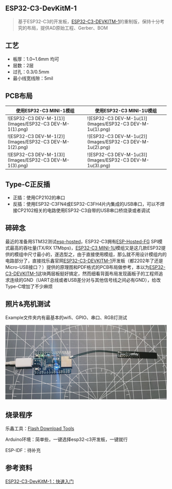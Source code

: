 ## ESP32-C3-DevKitM-1

> 基于ESP32-C3的开发板，[ESP32-C3-DEVKITM-1](https://docs.espressif.com/projects/esp-idf/zh_CN/latest/esp32c3/hw-reference/esp32c3/user-guide-devkitm-1.html)的重制版，保持十分考究的布局，提供AD原始工程、Gerber、BOM

## 工艺

- 板厚：1.0~1.6mm 均可
- 层数：2层
- 过孔：0.3/0.5mm
- 最小线宽线隙：5mil

## PCB布局

| 使用ESP32-C3 MINI-1模组                                | 使用ESP32-C3 MINI-1U模组                                 |
| ------------------------------------------------------ | -------------------------------------------------------- |
| ![ESP32-C3 DEV-M-1(1)](Images/ESP32-C3 DEV-M-1(1).png) | ![ESP32-C3 DEV-M-1u(1)](Images/ESP32-C3 DEV-M-1u(1).png) |
| ![ESP32-C3 DEV-M-1(2)](Images/ESP32-C3 DEV-M-1(2).png) | ![ESP32-C3 DEV-M-1u(2)](Images/ESP32-C3 DEV-M-1u(2).png) |
| ![ESP32-C3 DEV-M-1(3)](Images/ESP32-C3 DEV-M-1(3).png) | ![ESP32-C3 DEV-M-1u(3)](Images/ESP32-C3 DEV-M-1u(3).png) |

## Type-C正反插

- 正插：使用CP2102的串口
- 反插：使用ESP32-C3FN4或ESP32-C3FH4片内集成的USB串口，可以不焊接CP2102相关的电路使用ESP32-C3自带的USB串口桥烧录或者调试

## 碎碎念

最近的准备用STM32测试[esp-hosted](https://github.com/espressif/esp-hosted)，ESP32-C3拥有[ESP-Hosted-FG]() SPI模式最高的吞吐量(TX/RX 17Mbps)，[ESP32-C3 MINI-1U]()模组又是这几款ESP32提供的模组中尺寸最小的，遂选型之，由于直接使用模组，那么就不用设计模组内的电路部分了，直接找乐鑫官网[ESP32-C3-DEVKITM-1](https://docs.espressif.com/projects/esp-idf/zh_CN/latest/esp32c3/hw-reference/esp32c3/user-guide-devkitm-1.html)开发板（都2202年了还是Micro-USB接口？）提供的原理图和PDF格式的PCB布局做参考，本以为[ESP32-C3-DEVKITM-1](https://docs.espressif.com/projects/esp-idf/zh_CN/latest/esp32c3/hw-reference/esp32c3/user-guide-devkitm-1.html)这块两层板挺好搞定，然而细看背面布局发现画板子的工程师追求连续的GND（UART总线或者USB差分对与其他信号线之间必有GND），给改Type-C增加了不少麻烦

## 照片&亮机测试

Example文件夹内有最基本的wifi、GPIO、串口、RGB灯测试

![hardware](Example/Arduino/WiFiScan/Images/hardware.JPG)

## 烧录程序

乐鑫工具：[Flash Download Tools](https://www.espressif.com/en/support/download/other-tools)

Arduino环境：简单些，一键选择esp32-c3开发板，一键就行

ESP-IDF：待补充

## 参考资料

[ESP32-C3-DevKitM-1：快速入门](https://docs.espressif.com/projects/esp-idf/zh_CN/latest/esp32c3/hw-reference/esp32c3/user-guide-devkitm-1.html) 